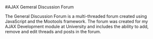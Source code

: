 #AJAX Gemeral Discussion Forum

The General Discussion Forum is a multi-threaded forum created using JavaScript and the Mootools framework. The forum was created for my AJAX Development module at University and includes the ability to add, remove and edit threads and posts in the forum.
